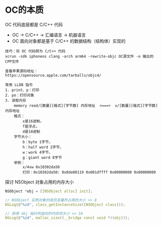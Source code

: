 # OC的本质

OC 代码底层都是 C/C++ 代码

* OC -&gt; C/C++ -&gt; 汇编语言 -&gt; 机器语言
* OC 面向对象都是基于 C/C++ 的数据结构（结构体）实现的

```
技巧：将 OC 代码转为 C/C++ 代码
xcrun -sdk iphoneos clang -arch arm64 -rewrite-objc OC源文件 -o 输出的CPP文件

查看苹果源码地址：
https://opensource.apple.com/tarballs/objc4/

常用 LLDB 指令
1. print、p：打印
2. po：打印对象
3. 读取内存
    memory read/[数量][格式][字节数] 内存地址  <===>  x/[数量][格式][字节数] 内存地址
    格式：
        x是16进制，
        f是浮点，
        d是10进制
    字节大小：
        b：byte 1字节，
        h：half word 2字节，
        w：work 4字节，
        g：giant word 8字节
    举例：
        x/4xw 0x10302da50
        打印：0x10302da50: 0x8de00119 0x001dffff 0x00000000 0x00000000
```

探讨 NSObject 对象占用的内存大小

```cpp
NSObject *obj = [[NSObject alloc] init];

// NSObject 实例对象的成员变量所占用的大小 >> 8
NSLog(@"%zd", class_getInstanceSize([NSObject class]));

// 获得 obj 指针所指向的内存的大小 >> 16
NSLog(@"%zd", malloc_size((__bridge const void *)(obj)));
```



